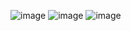 ![image](https://user-images.githubusercontent.com/58052549/200174806-ba80ef46-2c68-40e4-b27d-eaa9f3ea8bca.png)
![image](https://user-images.githubusercontent.com/58052549/200174813-b197a739-4246-4463-a9a0-6f9d46530e4f.png)
![image](https://user-images.githubusercontent.com/58052549/200174820-6e9a5385-ad38-404d-9cdf-1ead1e331e27.png)

